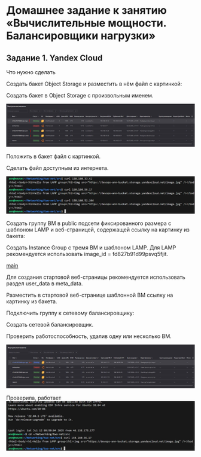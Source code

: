 # Домашнее задание к занятию «Вычислительные мощности. Балансировщики нагрузки»

## Задание 1. Yandex Cloud

Что нужно сделать

Создать бакет Object Storage и разместить в нём файл с картинкой:

Создать бакет в Object Storage с произвольным именем.

![](../img/net_2-1.JPG)

Положить в бакет файл с картинкой.

Сделать файл доступным из интернета.

![](../img/net_2-2.JPG)

Создать группу ВМ в public подсети фиксированного размера с шаблоном LAMP и веб-страницей, содержащей ссылку на картинку из бакета:

Создать Instance Group с тремя ВМ и шаблоном LAMP. Для LAMP рекомендуется использовать image_id = fd827b91d99psvq5fjit.

[main](https://github.com/AnyaAndreenko/Networking/blob/main/two-net/src/main.tf)

Для создания стартовой веб-страницы рекомендуется использовать раздел user_data в meta_data.

Разместить в стартовой веб-странице шаблонной ВМ ссылку на картинку из бакета.


Подключить группу к сетевому балансировщику:

Создать сетевой балансировщик.

Проверить работоспособность, удалив одну или несколько ВМ.

![](../img/net_2-3.JPG)

Проверила, работает
![](../img/net_2-4.JPG)
